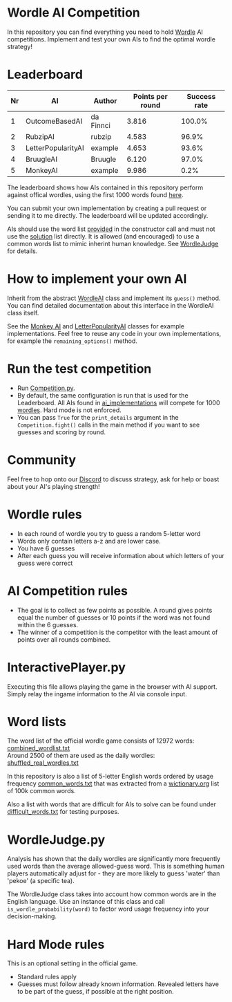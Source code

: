 # Wordle AI Competition
In this repository you can find everything you need to hold [Wordle](https://www.powerlanguage.co.uk/wordle/) AI competitions. Implement and test your own AIs to find the optimal wordle strategy!

# Leaderboard
|Nr |        AI        | Author  |Points per round|Success rate|
|---|------------------|---------|----------------|------------|
|1  |OutcomeBasedAI    |da Finnci|3.816           |100.0%      |
|2  |RubzipAI          |rubzip  |4.583           |96.9%       |
|3  |LetterPopularityAI|example  |4.653           |93.6%       |
|4  |BruugleAI         |Bruugle  |6.120           |97.0%       |
|5  |MonkeyAI          |example  |9.986           |0.2%        |

The leaderboard shows how AIs contained in this repository perform against offical wordles, 
using the first 1000 words found [here](data/official/shuffled_real_wordles.txt). 

You can submit your own implementation by creating a pull request or sending it to me directly. 
The leaderboard will be updated accordingly.

AIs should use the word list [provided](data/official/combined_wordlist.txt) in the constructor call and must not use the [solution](data/official/shuffled_real_wordles.txt) list directly. 
It is allowed (and encouraged) to use a common words list to mimic inherint human knowledge. 
See [WordleJudge](#wordlejudgepy) for details. 

# How to implement your own AI
Inherit from the abstract [WordleAI](WordleAI.py) class and implement its `guess()` method. 
You can find detailed documentation about this interface in the WordleAI class itself.

See the [Monkey AI](ai_implementations/MonkeyAI.py) and [LetterPopularityAI](ai_implementations/LetterPopularityAI.py) classes for example implementations. 
Feel free to reuse any code in your own implementations, for example the `remaining_options()` method.

# Run the test competition
- Run [Competition.py](Competition.py). 
- By default, the same configuration is run that is used for the Leaderboard. 
All AIs found in [ai_implementations](ai_implementations) will compete for 1000 [wordles](data/official/shuffled_real_wordles.txt). 
Hard mode is not enforced.
- You can pass `True` for the `print_details` argument in the `Competition.fight()` calls in the main method if you want to see guesses and scoring by round.

# Community
Feel free to hop onto our [Discord](https://discord.gg/haz6uDsxt6) to discuss strategy, 
ask for help or boast about your AI's playing strength!

# Wordle rules
- In each round of wordle you try to guess a random 5-letter word
- Words only contain letters a-z and are lower case.
- You have 6 guesses
- After each guess you will receive information about which letters of your guess were correct

# AI Competition rules 
- The goal is to collect as few points as possible. A round gives points equal the number of guesses or 10 points if the word was not found within the 6 guesses.
- The winner of a competition is the competitor with the least amount of points over all rounds combined.

# InteractivePlayer.py
Executing this file allows playing the game in the browser with AI support. Simply relay the ingame information
to the AI via console input.

# Word lists
The word list of the official wordle game consists of 12972 words: [combined_wordlist.txt](data/official/combined_wordlist.txt)<br>
Around 2500 of them are used as the daily wordles: [shuffled_real_wordles.txt](data/official/shuffled_real_wordles.txt)<br>

In this repository is also a list of 5-letter English words ordered by usage frequency [common_words.txt](data/other/common_words.txt) that was extracted from a [wictionary.org](https://en.wiktionary.org/wiki/Wiktionary:Frequency_lists/PG/2005/08/1-10000) list of 100k common words.

Also a list with words that are difficult for AIs to solve can be found under [difficult_words.txt](data/other/difficult_words.txt) for testing purposes.

# WordleJudge.py
Analysis has shown that the daily wordles are significantly more frequently used words than the average allowed-guess word. 
This is something human players automatically adjust for - they are more likely to guess 'water' than 'pekoe' (a specific tea). 

The WordleJudge class takes into account how common words are in the English language. 
Use an instance of this class and call `is_wordle_probability(word)` to factor word usage frequency into your decision-making.


# Hard Mode rules
This is an optional setting in the official game.
- Standard rules apply
- Guesses must follow already known information. Revealed letters have to be part of the guess, if possible at the right position.
